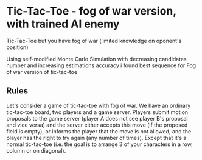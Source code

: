 # Tic-Tac-Toe - fog of war version, with trained AI enemy
Tic-Tac-Toe but you have fog of war (limited knowledge on oponent's position)

Using self-modified Monte Carlo Simulation with decreasing candidates number and increasing estimations accuracy i found best sequence for Fog of war version of tic-tac-toe

## Rules
Let's consider a game of tic-tac-toe with fog of war. 
We have an ordinary tic-tac-toe board, two players and a game server. Players submit motion proposals to the game server (player A does not see player B's proposal and vice versa) 
and the server either accepts this move (if the proposed field is empty), or informs the player that the move is not allowed, and the player has the right to try again (any number of times).
Except that it's a normal tic-tac-toe (i.e. the goal is to arrange 3 of your characters in a row, column or on diagonal).
